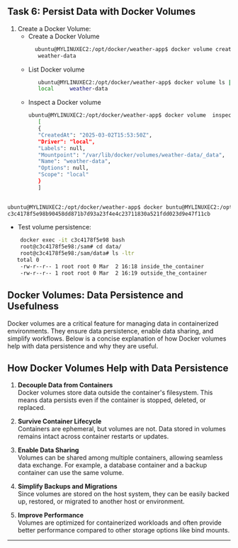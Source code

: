## Task 6: Persist Data with Docker Volumes

1) Create a Docker Volume:
   * Create a Docker Volume
     ```bash
       ubuntu@MYLINUXEC2:/opt/docker/weather-app$ docker volume create weather-data
        weather-data


     ``` 
   * List Docker volume
     ``` bash
        ubuntu@MYLINUXEC2:/opt/docker/weather-app$ docker volume ls | grep -i weather
        local     weather-data

     ```
   * Inspect a Docker volume
     ``` bash
     ubuntu@MYLINUXEC2:/opt/docker/weather-app$ docker volume  inspect weather-data
        [
        {
        "CreatedAt": "2025-03-02T15:53:50Z",
        "Driver": "local",
        "Labels": null,
        "Mountpoint": "/var/lib/docker/volumes/weather-data/_data",
        "Name": "weather-data",
        "Options": null,
        "Scope": "local"
        }
        ]
     ```

```bash
    
ubuntu@MYLINUXEC2:/opt/docker/weather-app$ docker buntu@MYLINUXEC2:/opt/docker/weather-app$ docker run -d -p 3000:3000 -v weather-data:/sam/data weather-img:single
c3c4178f5e98b90458dd871b7d93a23f4e4c23711830a521fdd023d9e47f11cb
```
* Test volume persistence:
```bash
    docker exec -it c3c4178f5e98 bash
    root@c3c4178f5e98:/sam# cd data/
    root@c3c4178f5e98:/sam/data# ls -ltr
   total 0
    -rw-r--r-- 1 root root 0 Mar  2 16:18 inside_the_container
    -rw-r--r-- 1 root root 0 Mar  2 16:19 outside_the_container

```





## Docker Volumes: Data Persistence and Usefulness

Docker volumes are a critical feature for managing data in containerized environments. 
They ensure data persistence, enable data sharing, and simplify workflows. Below is a concise explanation of how Docker volumes help with data persistence and why they are useful.
## How Docker Volumes Help with Data Persistence

1. **Decouple Data from Containers**  
   Docker volumes store data outside the container's filesystem. This means data persists even if the container is stopped, deleted, or replaced.

2. **Survive Container Lifecycle**  
   Containers are ephemeral, but volumes are not. Data stored in volumes remains intact across container restarts or updates.

3. **Enable Data Sharing**  
   Volumes can be shared among multiple containers, allowing seamless data exchange. For example, a database container and a backup container can use the same volume.

4. **Simplify Backups and Migrations**  
   Since volumes are stored on the host system, they can be easily backed up, restored, or migrated to another host or environment.

5. **Improve Performance**  
   Volumes are optimized for containerized workloads and often provide better performance compared to other storage options like bind mounts.


---